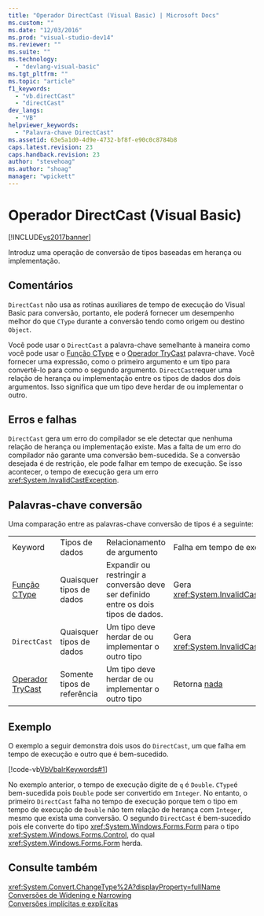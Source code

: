 ```yaml
---
title: "Operador DirectCast (Visual Basic) | Microsoft Docs"
ms.custom: ""
ms.date: "12/03/2016"
ms.prod: "visual-studio-dev14"
ms.reviewer: ""
ms.suite: ""
ms.technology: 
  - "devlang-visual-basic"
ms.tgt_pltfrm: ""
ms.topic: "article"
f1_keywords: 
  - "vb.directCast"
  - "directCast"
dev_langs: 
  - "VB"
helpviewer_keywords: 
  - "Palavra-chave DirectCast"
ms.assetid: 63e5a1d0-4d9e-4732-bf8f-e90c0c8784b8
caps.latest.revision: 23
caps.handback.revision: 23
author: "stevehoag"
ms.author: "shoag"
manager: "wpickett"
---
```

# Operador DirectCast (Visual Basic)
[!INCLUDE[vs2017banner](../../../csharp/includes/vs2017banner.md)]

Introduz uma operação de conversão de tipos baseadas em herança ou implementação.  
  
## Comentários  
 `DirectCast` não usa as rotinas auxiliares de tempo de execução do Visual Basic para conversão, portanto, ele poderá fornecer um desempenho melhor do que `CType` durante a conversão tendo como origem ou destino `Object`.  
  
 Você pode usar o `DirectCast` a palavra\-chave semelhante à maneira como você pode usar o [Função CType](../../../visual-basic/language-reference/functions/ctype-function.md) e o [Operador TryCast](../../../visual-basic/language-reference/operators/trycast-operator.md) palavra\-chave.  Você fornecer uma expressão, como o primeiro argumento e um tipo para convertê\-lo para como o segundo argumento.  `DirectCast`requer uma relação de herança ou implementação entre os tipos de dados dos dois argumentos.  Isso significa que um tipo deve herdar de ou implementar o outro.  
  
## Erros e falhas  
 `DirectCast` gera um erro do compilador se ele detectar que nenhuma relação de herança ou implementação existe.  Mas a falta de um erro do compilador não garante uma conversão bem\-sucedida.  Se a conversão desejada é de restrição, ele pode falhar em tempo de execução.  Se isso acontecer, o tempo de execução gera um erro <xref:System.InvalidCastException>.  
  
## Palavras\-chave conversão  
 Uma comparação entre as palavras\-chave conversão de tipos é a seguinte:  
  
|||||  
|-|-|-|-|  
|Keyword|Tipos de dados|Relacionamento de argumento|Falha em tempo de execução|  
|[Função CType](../../../visual-basic/language-reference/functions/ctype-function.md)|Quaisquer tipos de dados|Expandir ou restringir a conversão deve ser definido entre os dois tipos de dados.|Gera <xref:System.InvalidCastException>|  
|`DirectCast`|Quaisquer tipos de dados|Um tipo deve herdar de ou implementar o outro tipo|Gera <xref:System.InvalidCastException>|  
|[Operador TryCast](../../../visual-basic/language-reference/operators/trycast-operator.md)|Somente tipos de referência|Um tipo deve herdar de ou implementar o outro tipo|Retorna [nada](../../../visual-basic/language-reference/nothing.md)|  
  
## Exemplo  
 O exemplo a seguir demonstra dois usos do `DirectCast`, um que falha em tempo de execução e outro que é bem\-sucedido.  
  
 [!code-vb[VbVbalrKeywords#1](../../../visual-basic/language-reference/codesnippet/VisualBasic/directcast-operator_1.vb)]  
  
 No exemplo anterior, o tempo de execução digite de `q` é `Double`.  `CType`é bem\-sucedida pois `Double` pode ser convertido em `Integer`.  No entanto, o primeiro `DirectCast` falha no tempo de execução porque tem o tipo em tempo de execução de `Double` não tem relação de herança com `Integer`, mesmo que exista uma conversão.  O segundo `DirectCast` é bem\-sucedido pois ele converte do tipo <xref:System.Windows.Forms.Form> para o tipo <xref:System.Windows.Forms.Control>, do qual <xref:System.Windows.Forms.Form> herda.  
  
## Consulte também  
 <xref:System.Convert.ChangeType%2A?displayProperty=fullName>   
 [Conversões de Widening e Narrowing](../../../visual-basic/programming-guide/language-features/data-types/widening-and-narrowing-conversions.md)   
 [Conversões implícitas e explícitas](../../../visual-basic/programming-guide/language-features/data-types/implicit-and-explicit-conversions.md)